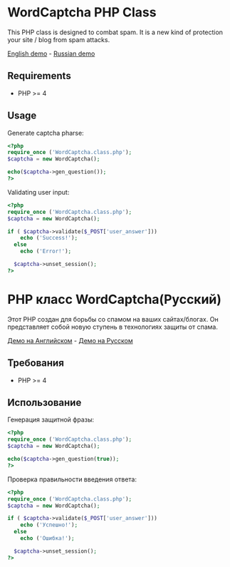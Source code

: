 ﻿# WordCaptcha PHP Class #

This PHP class is designed to combat spam. It is a new kind of protection your site / blog from spam attacks.

[English demo](http://demo.nazarkin.su/WordCaptcha/english.php) -
[Russian demo](http://demo.nazarkin.su/WordCaptcha/russian.php)

## Requirements ##

* PHP >= 4

## Usage ##

Generate captcha pharse:

```php
<?php
require_once ('WordCaptcha.class.php');
$captcha = new WordCaptcha();

echo($captcha->gen_question());
?>
```

Validating user input:

```php
<?php
require_once ('WordCaptcha.class.php');
$captcha = new WordCaptcha();

if ( $captcha->validate($_POST['user_answer']))
    echo ('Success!');
  else
    echo ('Error!');

  $captcha->unset_session();
?>
```

# PHP класс WordCaptcha(Русский) #

Этот PHP создан для борьбы со спамом на ваших сайтах/блогах. Он представляет собой новую ступень в технологиях защиты от спама.

[Демо на Английском](http://demo.nazarkin.su/WordCaptcha/english.php) -
[Демо на Русском](http://demo.nazarkin.su/WordCaptcha/russian.php)

## Требования ##

* PHP >= 4

## Использование ##

Генерация защитной фразы:

```php
<?php
require_once ('WordCaptcha.class.php');
$captcha = new WordCaptcha();

echo($captcha->gen_question(true));
?>
```

Проверка правильности введения ответа:

```php
<?php
require_once ('WordCaptcha.class.php');
$captcha = new WordCaptcha();

if ( $captcha->validate($_POST['user_answer']))
    echo ('Успешно!');
  else
    echo ('Ошибка!');

  $captcha->unset_session();
?>
```